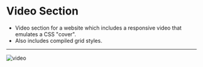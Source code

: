 # Video Section
- Video section for a website which includes a responsive video that emulates a CSS "cover".
- Also includes compiled grid styles.

---------------------------------

![video](https://user-images.githubusercontent.com/945265/116944459-28a6cc80-ac3b-11eb-9595-74ff46360214.png)

